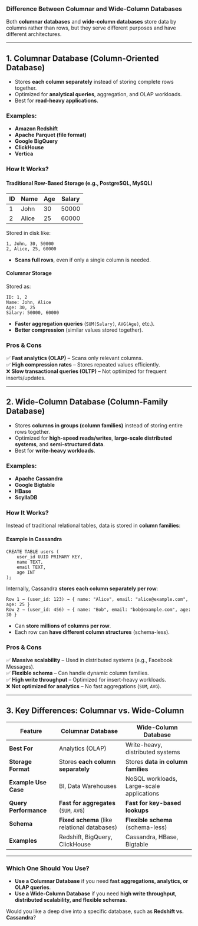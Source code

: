 ### **Difference Between Columnar and Wide-Column Databases**  

Both **columnar databases** and **wide-column databases** store data by columns rather than rows, but they serve different purposes and have different architectures.

---

## **1. Columnar Database (Column-Oriented Database)**
- Stores **each column separately** instead of storing complete rows together.
- Optimized for **analytical queries**, aggregation, and OLAP workloads.
- Best for **read-heavy applications**.

### **Examples:**
- **Amazon Redshift**
- **Apache Parquet (file format)**
- **Google BigQuery**
- **ClickHouse**
- **Vertica**

### **How It Works?**
#### **Traditional Row-Based Storage (e.g., PostgreSQL, MySQL)**
| ID  | Name  | Age | Salary  |
|-----|-------|-----|--------|
| 1   | John  | 30  | 50000  |
| 2   | Alice | 25  | 60000  |

Stored in disk like:
```
1, John, 30, 50000
2, Alice, 25, 60000
```
- **Scans full rows**, even if only a single column is needed.

#### **Columnar Storage**
Stored as:
```
ID: 1, 2
Name: John, Alice
Age: 30, 25
Salary: 50000, 60000
```
- **Faster aggregation queries** (`SUM(Salary)`, `AVG(Age)`, etc.).
- **Better compression** (similar values stored together).

### **Pros & Cons**
✅ **Fast analytics (OLAP)** – Scans only relevant columns.  
✅ **High compression rates** – Stores repeated values efficiently.  
❌ **Slow transactional queries (OLTP)** – Not optimized for frequent inserts/updates.  

---

## **2. Wide-Column Database (Column-Family Database)**
- Stores **columns in groups (column families)** instead of storing entire rows together.
- Optimized for **high-speed reads/writes**, **large-scale distributed systems**, and **semi-structured data**.
- Best for **write-heavy workloads**.

### **Examples:**
- **Apache Cassandra**
- **Google Bigtable**
- **HBase**
- **ScyllaDB**

### **How It Works?**
Instead of traditional relational tables, data is stored in **column families**:

#### **Example in Cassandra**
```cql
CREATE TABLE users (
    user_id UUID PRIMARY KEY,
    name TEXT,
    email TEXT,
    age INT
);
```
Internally, Cassandra **stores each column separately per row**:
```
Row 1 → (user_id: 123) → { name: "Alice", email: "alice@example.com", age: 25 }
Row 2 → (user_id: 456) → { name: "Bob", email: "bob@example.com", age: 30 }
```
- Can **store millions of columns per row**.
- Each row can **have different column structures** (schema-less).

### **Pros & Cons**
✅ **Massive scalability** – Used in distributed systems (e.g., Facebook Messages).  
✅ **Flexible schema** – Can handle dynamic column families.  
✅ **High write throughput** – Optimized for insert-heavy workloads.  
❌ **Not optimized for analytics** – No fast aggregations (`SUM`, `AVG`).  

---

## **3. Key Differences: Columnar vs. Wide-Column**
| Feature | **Columnar Database** | **Wide-Column Database** |
|---------|----------------|----------------|
| **Best For** | Analytics (OLAP) | Write-heavy, distributed systems |
| **Storage Format** | Stores **each column separately** | Stores **data in column families** |
| **Example Use Case** | BI, Data Warehouses | NoSQL workloads, Large-scale applications |
| **Query Performance** | **Fast for aggregates** (`SUM`, `AVG`) | **Fast for key-based lookups** |
| **Schema** | **Fixed schema** (like relational databases) | **Flexible schema** (schema-less) |
| **Examples** | Redshift, BigQuery, ClickHouse | Cassandra, HBase, Bigtable |

---

### **Which One Should You Use?**
- **Use a Columnar Database** if you need **fast aggregations, analytics, or OLAP queries**.
- **Use a Wide-Column Database** if you need **high write throughput, distributed scalability, and flexible schemas**.

Would you like a deep dive into a specific database, such as **Redshift vs. Cassandra**?